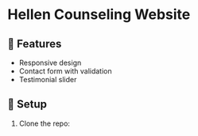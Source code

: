 # Hellen Counseling Website  

## 🚀 Features  
- Responsive design  
- Contact form with validation  
- Testimonial slider  

## 🔧 Setup  
1. Clone the repo:  
   ```bash  
   
